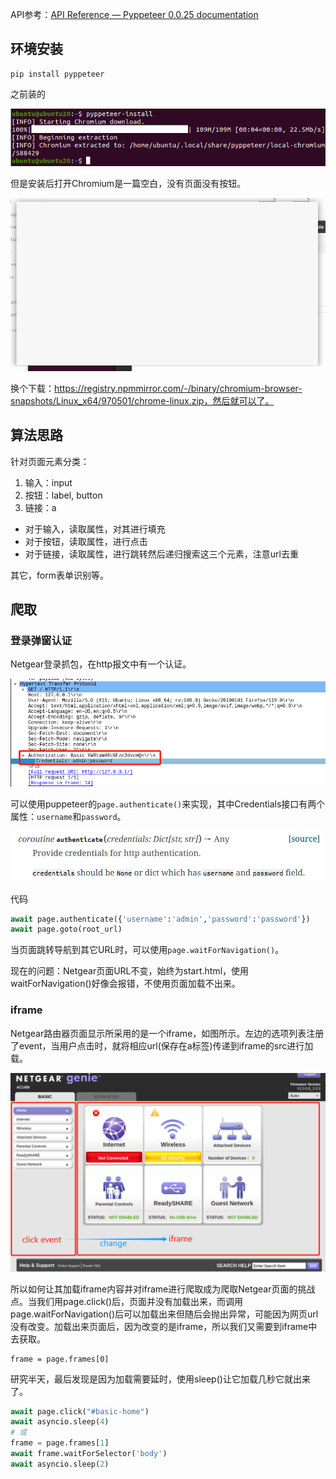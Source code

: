 API参考：[API Reference — Pyppeteer 0.0.25 documentation](https://pyppeteer.github.io/pyppeteer/reference.html)
## 环境安装

```
pip install pyppeteer
```


之前装的

![](images/Pasted%20image%2020231114162830.png)

但是安装后打开Chromium是一篇空白，没有页面没有按钮。

![](images/Pasted%20image%2020231114163206.png)

换个下载：https://registry.npmmirror.com/-/binary/chromium-browser-snapshots/Linux_x64/970501/chrome-linux.zip，然后就可以了。

## 算法思路
针对页面元素分类：
1. 输入：input
2. 按钮：label, button
3. 链接：a

- 对于输入，读取属性，对其进行填充
- 对于按钮，读取属性，进行点击
- 对于链接，读取属性，进行跳转然后递归搜索这三个元素，注意url去重

其它，form表单识别等。


## 爬取
### 登录弹窗认证
Netgear登录抓包，在http报文中有一个认证。

![](images/Pasted%20image%2020231114203200.png)

可以使用puppeteer的`page.authenticate()`来实现，其中Credentials接口有两个属性：`username`和`password`。

![](images/Pasted%20image%2020231115090002.png)

代码
```python
await page.authenticate({'username':'admin','password':'password'})
await page.goto(root_url)
```

当页面跳转导航到其它URL时，可以使用`page.waitForNavigation()`。

现在的问题：Netgear页面URL不变，始终为start.html，使用waitForNavigation()好像会报错，不使用页面加载不出来。

### iframe
Netgear路由器页面显示所采用的是一个iframe，如图所示。左边的选项列表注册了event，当用户点击时，就将相应url(保存在a标签)传递到iframe的src进行加载。

![](images/Pasted%20image%2020231116084940.png)

所以如何让其加载iframe内容并对iframe进行爬取成为爬取Netgear页面的挑战点。当我们用page.click()后，页面并没有加载出来，而调用page.waitForNavigation()后可以加载出来但随后会抛出异常，可能因为网页url没有改变。加载出来页面后，因为改变的是iframe，所以我们又需要到iframe中去获取。

```
frame = page.frames[0]
```

研究半天，最后发现是因为加载需要延时，使用sleep()让它加载几秒它就出来了。
```python
await page.click("#basic-home")
await asyncio.sleep(4)
# 或
frame = page.frames[1]
await frame.waitForSelector('body')
await asyncio.sleep(2)
```

